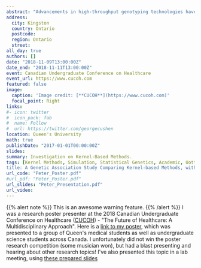 ```yaml
---
abstract: "Advancements in high-throughput genotyping technologies have made it easier to identify both rare and common genetic variants in the human genome. With these improvements, our capability to further research the genetic basis of human disease has been greatly enhanced. In fact genetic association studies, which are used to test for association between genetic variation and a phenotype of interest, have become more prominent. Recently, kernel-based statistical methodologies have been proposed for genetic association studies. Kernel approaches first require specification of a kernel function,  which maps the degree of genetic similarity between pairs of individuals, followed by the application of a kernel statistic. Many kernel functions have been proposed with strategies ranging from scoring genotype similarity to tree-based approaches. Similarly, many kernel statistics have been proposed such as: Multivariate Distance Matrix Regression (MDMR), Gene trait similarity regression, and Sequence Kernel Association Test (SKAT). There has been no study that has described and compared the performances of all the different combinations of kernel-based association statistics with the different kernel functions. The purpose of this will be to compare the performance of different kernel definitions and kernel-based association statistics. Using a simulation approach, we apply kernel methods to monitor their relative abilities to detect significance in data generated from a construct of true genotype - phenotype association. Under a common causal genetic variant model, we find that power is best when using kernels that score genotypic similarity. Under a multiple rare causal variant model, we find that power is best when using the tree or SKAT kernels. Finally, we also compare performance of kernel-based approaches on real data collected on families having a child with Crohn's disease. We show that the results depend on the choice of kernel and kernel-based statistic."
address:
  city: Kingston
  country: Ontario
  postcode: 
  region: Ontario
  street: 
all_day: true
authors: []
date: "2018-11-09T13:00:00Z"
date_end: "2018-11-11T13:00:00Z"
event: Canadian Undergraduate Conference on Healthcare
event_url: https://www.cucoh.com
featured: false
image:
  caption: 'Image credit: [**CUCOH**](https://www.cucoh.com)'
  focal_point: Right
links:
#- icon: twitter
#  icon_pack: fab
#  name: Follow
#  url: https://twitter.com/georgecushen
location: Queen's University
math: true
publishDate: "2017-01-01T00:00:00Z"
slides:
summary: Investigation on Kernel-Based Methods.
tags: [Kernel Methods, Simulation, Statistical Genetics, Academic, Uottawa, Queen's]
title: A Genetic Association Study Comparing Kernel-based Methods, with Application to Crohn's Disease
url_code: "Peter_Poster.pdf"
#url_pdf: "Peter_Poster.pdf"
url_slides: "Peter_Presentation.pdf"
url_video: 
---
```


{{% alert note %}}
This is an awesome warning feature.
{{% /alert %}}
I was a research poster presenter at the 2018 Canadian Undergraduate Conference on Healthcare ([CUCOH](https://www.cucoh.com)) - "The Future of Healthcare: A Multidisciplinary Approach". Here is a [link to my poster](Peter_Poster.pdf), which was presented to a group of Queen's medical students as well as undergraduate science students across Canada. I unfortunately did not win the poster research competition (some musician won), but had a blast presenting and hearing about other research topics! I've also presented this topic in a lab meeting, using [these prepared slides](Peter_Presentation.pdf)